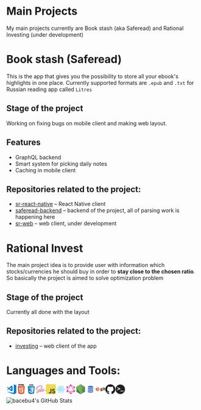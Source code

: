 # Main Projects

My main projects currently are Book stash (aka Saferead) and Rational Investing (under development)

# Book stash (Saferead)

This is the app that gives you the possibility to store all your ebook's highlights in one place. Currently supported formats are `.epub` and `.txt` for Russian reading app called `Litres`

## Stage of the project

Working on fixing bugs on mobile client and making web layout.

## Features

- GraphQL backend
- Smart system for picking daily notes
- Caching in mobile client

## Repositories related to the project:

- [sr-react-native](https://github.com/bacebu4/sr-react-native) – React Native client
- [saferead-backend](https://github.com/bacebu4/saferead-backend) – backend of the project, all of parsing work is happening here
- [sr-web](https://github.com/bacebu4/sr-web) – web client, under development

# Rational Invest

The main project idea is to provide user with information which stocks/currencies he should buy in order to **stay close to the chosen ratio**.
So basically the project is aimed to solve optimization problem

## Stage of the project

Currently all done with the layout

## Repositories related to the project:

- [investing](https://github.com/bacebu4/investing) – web client of the app

# Languages and Tools:

<img align="left" alt="Visual Studio Code" width="26px" src="https://raw.githubusercontent.com/github/explore/80688e429a7d4ef2fca1e82350fe8e3517d3494d/topics/visual-studio-code/visual-studio-code.png" />
<img align="left" alt="HTML5" width="26px" src="https://raw.githubusercontent.com/github/explore/80688e429a7d4ef2fca1e82350fe8e3517d3494d/topics/html/html.png" />
<img align="left" alt="CSS3" width="26px" src="https://raw.githubusercontent.com/github/explore/80688e429a7d4ef2fca1e82350fe8e3517d3494d/topics/css/css.png" />
<img align="left" alt="Sass" width="26px" src="https://raw.githubusercontent.com/github/explore/80688e429a7d4ef2fca1e82350fe8e3517d3494d/topics/sass/sass.png" />
<img align="left" alt="JavaScript" width="26px" src="https://raw.githubusercontent.com/github/explore/80688e429a7d4ef2fca1e82350fe8e3517d3494d/topics/javascript/javascript.png" />
<img align="left" alt="React" width="26px" src="https://raw.githubusercontent.com/github/explore/80688e429a7d4ef2fca1e82350fe8e3517d3494d/topics/react/react.png" />
<img align="left" alt="GraphQL" width="26px" src="https://raw.githubusercontent.com/github/explore/80688e429a7d4ef2fca1e82350fe8e3517d3494d/topics/graphql/graphql.png" />
<img align="left" alt="Node.js" width="26px" src="https://raw.githubusercontent.com/github/explore/80688e429a7d4ef2fca1e82350fe8e3517d3494d/topics/nodejs/nodejs.png" />
<img align="left" alt="SQL" width="26px" src="https://raw.githubusercontent.com/github/explore/80688e429a7d4ef2fca1e82350fe8e3517d3494d/topics/sql/sql.png" />
<img align="left" alt="Git" width="26px" src="https://raw.githubusercontent.com/github/explore/80688e429a7d4ef2fca1e82350fe8e3517d3494d/topics/git/git.png" />
<img align="left" alt="GitHub" width="26px" src="https://raw.githubusercontent.com/github/explore/78df643247d429f6cc873026c0622819ad797942/topics/github/github.png" />
<img align="left" alt="Terminal" width="26px" src="https://raw.githubusercontent.com/github/explore/80688e429a7d4ef2fca1e82350fe8e3517d3494d/topics/terminal/terminal.png" />
<br><br>
<img align="left" alt="bacebu4's GitHub Stats" src="https://github-readme-stats.codestackr.vercel.app/api?username=bacebu4&show_icons=true&hide_border=true" />
